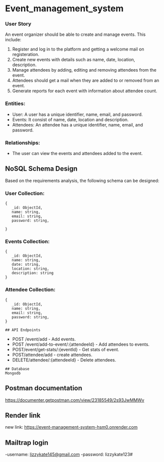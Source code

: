 # Event_management_system

### User Story
An event organizer should be able to create and manage events. This include:

1. Register and log in to the platform and getting a welcome mail on registeration.
2. Create new events with details such as name, date, location, description.
3. Manage attendees by adding, editing and removing attendees from the event.
4. Attendees should get a mail when they are added to or removed from an event.
5. Generate reports for each event with information about attendee count.


### Entities:

-   User: A user has a unique identifier, name, email, and password.
-   Events: It consist of name, date, location and description.
-   Attendees: An attendee has a unique identifier, name, email, and password.

### Relationships:

-   The user can view the events and attendees added to the event.

## NoSQL Schema Design

Based on the requirements analysis, the following schema can be designed:

### User Collection:

```
{
   _id: ObjectId,
   name: string,
   email: string,
   password: string,
   
}

```

### Events Collection:

```
{
   _id: ObjectId,
   name: string,
   date: string,
   location: string,
   description: string
}

```

### Attendee Collection:

```
{
   _id: ObjectId,
   name: string,
   email: string,
   password: string,
}

```

```
## API Endpoints

``` 

-   POST /event/add - Add events.
-   POST /event/add-to-event/:{attendeeId} - Add attendees to events.
-   POST/event/get-stats/:{eventId} - Get stats of event.
-   POST/attendee/add - create attendees.
-   DELETE/attendee/:{attendeeId} - Delete attendees.

```
## Database
Mongodb

```
## Postman documentation
https://documenter.getpostman.com/view/23185549/2s93JwMMWv

## Render link
new link: https://event-management-system-hsm0.onrender.com

## Mailtrap login
-username: lizzykate145@gmail.com
-password: lizzykate123#
